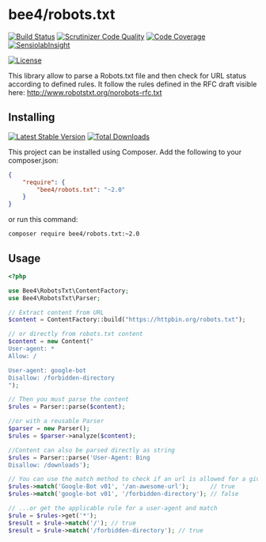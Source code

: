 bee4/robots.txt
===============

[![Build Status](https://img.shields.io/travis/bee4/robots.txt.svg?style=flat-square)](https://travis-ci.org/bee4/robots.txt)
[![Scrutinizer Code Quality](https://img.shields.io/scrutinizer/g/bee4/robots.txt.svg?style=flat-square)](https://scrutinizer-ci.com/g/bee4/robots.txt/?branch=master)
[![Code Coverage](https://img.shields.io/scrutinizer/coverage/g/bee4/robots.txt.svg?style=flat-square)](https://scrutinizer-ci.com/g/bee4/robots.txt/)
[![SensiolabInsight](https://img.shields.io/sensiolabs/i/eeb48794-6ffb-4c54-8867-56c077d77008.svg?style=flat-square)](https://insight.sensiolabs.com/projects/eeb48794-6ffb-4c54-8867-56c077d77008)

[![License](https://img.shields.io/packagist/l/bee4/robots.txt.svg?style=flat-square)](https://packagist.org/packages/bee4/robots.txt)

This library allow to parse a Robots.txt file and then check for URL status according to defined rules.
It follow the rules defined in the RFC draft visible here: http://www.robotstxt.org/norobots-rfc.txt

Installing
----------
[![Latest Stable Version](https://img.shields.io/packagist/v/bee4/robots.txt.svg?style=flat-square)](https://packagist.org/packages/bee4/robots.txt)
[![Total Downloads](https://img.shields.io/packagist/dm/bee4/robots.txt.svg?style=flat-square)](https://packagist.org/packages/bee4/robots.txt)

This project can be installed using Composer. Add the following to your composer.json:

```JSON
{
    "require": {
        "bee4/robots.txt": "~2.0"
    }
}
```

or run this command:

```Shell
composer require bee4/robots.txt:~2.0
```

Usage
-------

```PHP
<?php

use Bee4\RobotsTxt\ContentFactory;
use Bee4\RobotsTxt\Parser;

// Extract content from URL
$content = ContentFactory::build("https://httpbin.org/robots.txt");

// or directly from robots.txt content
$content = new Content("
User-agent: *
Allow: /

User-agent: google-bot
Disallow: /forbidden-directory
");

// Then you must parse the content
$rules = Parser::parse($content);

//or with a reusable Parser
$parser = new Parser();
$rules = $parser->analyze($content);

//Content can also be parsed directly as string
$rules = Parser::parse('User-Agent: Bing
Disallow: /downloads');

// You can use the match method to check if an url is allowed for a give user-agent...
$rules->match('Google-Bot v01', '/an-awesome-url');      // true
$rules->match('google-bot v01', '/forbidden-directory'); // false

// ...or get the applicable rule for a user-agent and match
$rule = $rules->get('*');
$result = $rule->match('/'); // true
$result = $rule->match('/forbidden-directory'); // true
```

